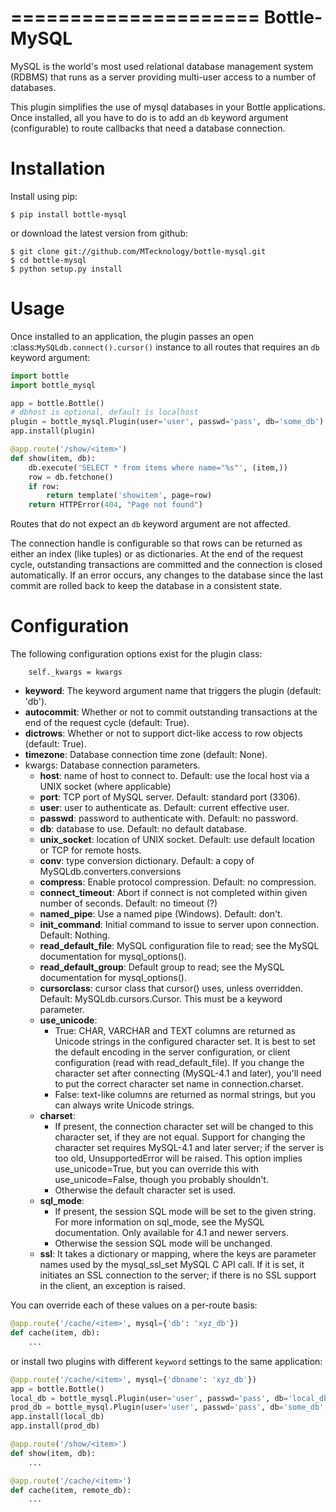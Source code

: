 =====================
Bottle-MySQL
=====================

MySQL is the world's most used relational database management system (RDBMS) that runs
as a server providing multi-user access to a number of databases.

This plugin simplifies the use of mysql databases in your Bottle applications.
Once installed, all you have to do is to add an ``db`` keyword argument
(configurable) to route callbacks that need a database connection.

Installation
===============

Install using pip:

    $ pip install bottle-mysql

or download the latest version from github:

    $ git clone git://github.com/MTecknology/bottle-mysql.git
    $ cd bottle-mysql
    $ python setup.py install

Usage
===============

Once installed to an application, the plugin passes an open
:class:`MySQLdb.connect().cursor()` instance to all routes that requires an ``db`` keyword
argument:

```python
import bottle
import bottle_mysql

app = bottle.Bottle()
# dbhost is optional, default is localhost
plugin = bottle_mysql.Plugin(user='user', passwd='pass', db='some_db')
app.install(plugin)

@app.route('/show/<item>')
def show(item, db):
    db.execute('SELECT * from items where name="%s"', (item,))
    row = db.fetchone()
    if row:
        return template('showitem', page=row)
    return HTTPError(404, "Page not found")
```

Routes that do not expect an ``db`` keyword argument are not affected.

The connection handle is configurable so that rows can be returned as either an
index (like tuples) or as dictionaries. At the end of the request cycle, outstanding
transactions are committed and the connection is closed automatically. If an error
occurs, any changes to the database since the last commit are rolled back to keep
the database in a consistent state.

Configuration
=============

The following configuration options exist for the plugin class:

        self._kwargs = kwargs
* **keyword**: The keyword argument name that triggers the plugin (default: 'db').
* **autocommit**: Whether or not to commit outstanding transactions at the end of the request cycle (default: True).
* **dictrows**: Whether or not to support dict-like access to row objects (default: True).
* **timezone**: Database connection time zone (default: None).
* kwargs: Database connection parameters.
    * **host**: name of host to connect to. Default: use the local host via a UNIX socket (where applicable)
    * **port**: TCP port of MySQL server. Default: standard port (3306).
    * **user**: user to authenticate as. Default: current effective user.
    * **passwd**: password to authenticate with. Default: no password.
    * **db**: database to use. Default: no default database.
    * **unix_socket**: location of UNIX socket. Default: use default location or TCP for remote hosts.
    * **conv**: type conversion dictionary. Default: a copy of MySQLdb.converters.conversions
    * **compress**: Enable protocol compression. Default: no compression.
    * **connect_timeout**: Abort if connect is not completed within given number of seconds. Default: no timeout (?)
    * **named_pipe**: Use a named pipe (Windows). Default: don't.
    * **init_command**: Initial command to issue to server upon connection. Default: Nothing.
    * **read_default_file**: MySQL configuration file to read; see the MySQL documentation for mysql_options().
    * **read_default_group**: Default group to read; see the MySQL documentation for mysql_options().
    * **cursorclass**: cursor class that cursor() uses, unless overridden. Default: MySQLdb.cursors.Cursor. This must be a keyword parameter.
    * **use_unicode**:
        * True: CHAR, VARCHAR and TEXT columns are returned as Unicode strings in the configured character set. It is best to set the default encoding in the server configuration, or client configuration (read with read_default_file). If you change the character set after connecting (MySQL-4.1 and later), you'll need to put the correct character set name in connection.charset.
        * False: text-like columns are returned as normal strings, but you can always write Unicode strings.
    * **charset**:
        * If present, the connection character set will be changed to this character set, if they are not equal. Support for changing the character set requires MySQL-4.1 and later server; if the server is too old, UnsupportedError will be raised. This option implies use_unicode=True, but you can override this with use_unicode=False, though you probably shouldn't.
        * Otherwise the default character set is used.
    * **sql_mode**:
        * If present, the session SQL mode will be set to the given string. For more information on sql_mode, see the MySQL documentation. Only available for 4.1 and newer servers.
        * Otherwise the session SQL mode will be unchanged.
    * **ssl**: It takes a dictionary or mapping, where the keys are parameter names used by the mysql_ssl_set MySQL C API call.  If it is set, it initiates an SSL connection to the server; if there is no SSL support in the client, an exception is raised.

You can override each of these values on a per-route basis:

```python
@app.route('/cache/<item>', mysql={'db': 'xyz_db'})
def cache(item, db):
    ...
```

or install two plugins with different ``keyword`` settings to the same application:

```python
@app.route('/cache/<item>', mysql={'dbname': 'xyz_db'})
app = bottle.Bottle()
local_db = bottle_mysql.Plugin(user='user', passwd='pass', db='local_db')
prod_db = bottle_mysql.Plugin(user='user', passwd='pass', db='some_db', host='sql.domain.tld', keyword='remote_db')
app.install(local_db)
app.install(prod_db)

@app.route('/show/<item>')
def show(item, db):
    ...

@app.route('/cache/<item>')
def cache(item, remote_db):
    ...
```

